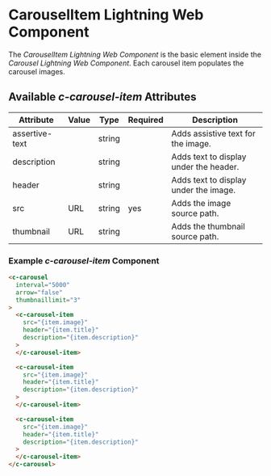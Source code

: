 # CarouselItem Lightning Web Component

The *CarouselItem Lightning Web Component* is the basic element inside the *Carousel Lightning Web Component*. Each carousel item populates the carousel images.

## Available *c-carousel-item* Attributes

| Attribute      | Value                         | Type    | Required | Description                                                                                                                                                            |
| -------------- | ----------------------------- | ------- | -------- | ---------------------------------------------------------------------------------------------------------------------------------------------------------------------- |
| assertive-text |                               | string  |          | Adds assistive text for the image.                                                                                                         |
| description    |                               | string  |          | Adds text to display under the header.                                                                                                      |
| header         |                               | string  |          | Adds text to display under the image.                                                                                  |
| src            | URL                           | string  | yes         | Adds the image source path.                                                                                                                |
| thumbnail      | URL                           | string  |          | Adds the thumbnail source path.                                                                                             |

### Example *c-carousel-item* Component

```html
<c-carousel
  interval="5000"
  arrow="false"
  thumbnaillimit="3"
>
  <c-carousel-item
    src="{item.image}"
    header="{item.title}"
    description="{item.description}"
  >
  </c-carousel-item>

  <c-carousel-item
    src="{item.image}"
    header="{item.title}"
    description="{item.description}"
  >
  </c-carousel-item>

  <c-carousel-item
    src="{item.image}"
    header="{item.title}"
    description="{item.description}"
  >
  </c-carousel-item>
</c-carousel>
```
